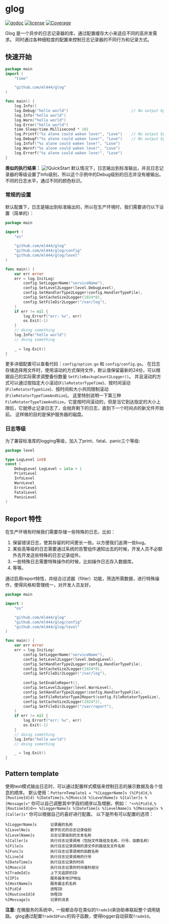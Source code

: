 # glog
[![godoc](http://img.shields.io/badge/godoc-reference-blue.svg?style=flat)](https://godoc.org/github.com/ml444/glog)
[![license](http://img.shields.io/badge/license-MIT-red.svg?style=flat)](https://raw.githubusercontent.com/ml444/glog/master/LICENSE)
[![Coverage](https://img.shields.io/badge/version-v0.1.0-blue)](https://github.com/ml444/glog/releases/tag/v0.1.0)

Glog 是一个异步的日志记录器的库，通过配置缓存大小来适应不同的高并发需求。
同时通过各种细粒度的配置来控制日志记录器的不同行为和记录方式。

## 快速开始
```go
package main
import (
	"time"

	"github.com/ml444/glog"
)

func main() {
	log.Info()
	log.Debug("hello world")                            // No output by default
	log.Info("hello world")
	log.Warn("hello world")
	log.Error("hello world")
	time.Sleep(time.Millisecond * 10)
	log.Printf("%s alone could waken love!", "Love")    // No output by default
	log.Debugf("%s alone could waken love!", "Love")    // No output by default
	log.Infof("%s alone could waken love!", "Love")
	log.Warnf("%s alone could waken love!", "Love")
	log.Errorf("%s alone could waken love!", "Love")
}
```
**类似的执行结果：**
![!QuickStart](https://i.imgur.com/U0xrUeQ.png)
默认情况下，日志输出到标准输出，并且日志记录器的等级设置了Info级别，所以这个示例中的Debug级别的日志并没有被输出。
不同的日志水平，通过不同的颜色标识。

### 常规的设置
默认配置下，日志是输出到标准输出的，所以在生产环境时，我们需要进行以下设置（简单的）：
```go
package main

import (
	"os"
	
	"github.com/ml444/glog"
	"github.com/ml444/glog/config"
	"github.com/ml444/glog/level"
)

func main() {
	var err error
	err = log.InitLog(
		config.SetLoggerName("serviceName"),
		config.SetLevel2Logger(level.DebugLevel),
		config.SetHandlerType2Logger(config.HandlerTypeFile),
		config.SetCacheSize2Logger(1024*8),
		config.SetFileDir2Logger("/var/log"),
	)
	if err != nil {
		log.Errorf("err: %v", err)
		os.Exit(-1)
	}
	// doing something
	log.Info("hello world")
	// doing something
	
	_ = log.Exit()
}
```
更多详细配置可以查看代码：`config/option.go` 和 `config/config.go`。
在日志存储选择用文件时，使用滚动的方式保持文件，默认值保留最新的24份，可以根据自己的实际需求调整备份数量 `SetFileBackupCount2Logger()`。
并且滚动的方式可以通过按指定大小滚动(`FileRotatorTypeTime`)、按时间滚动(`FileRotatorTypeSize`)、按时间和大小共同限制滚动(`FileRotatorTypeTimeAndSize`)。
这里特别说明一下第三种`FileRotatorTypeTimeAndSize`，它是按时间滚动的，但是当它到达指定的大小上限后，它就停止记录日志了，会抛弃剩下的日志，直到下一个时间点的新文件开始前。
这样做的目的是保护服务器的磁盘。

### 日志等级
为了兼容标准库的logging等级，加入了print、fatal、panic三个等级:
```go
package level

type LogLevel int8
const (
	DebugLevel LogLevel = iota + 1
	PrintLevel
	InfoLevel
	WarnLevel
	ErrorLevel
	FatalLevel
	PanicLevel
)
```

## Report 特性
在生产环境有时候我们需要存储一些特殊的日志，比如：
1. 保留错误日志，使其存留的时间更长一些。以方便我们追溯一些bug。
2. 某些高等级的日志需要通过系统的告警组件通知出去的时候，开发人员不必额外去开发这些特殊的日志记录组件。
3. 一些特殊日志需要特殊操作的时候，比如操作日志存入数据库。
4. 等等。

通过启用report特性，并结合过滤器（filter）功能，筛选所需数据，进行特殊操作，使得风格和管理统一，对开发人员友好。
```go
package main

import (
	"os"

	"github.com/ml444/glog"
	"github.com/ml444/glog/config"
	"github.com/ml444/glog/level"
)

func main() {
	var err error
	err = log.InitLog(
		config.SetLoggerName("serviceName"),
		config.SetLevel2Logger(level.DebugLevel),
		config.SetHandlerType2Logger(config.HandlerTypeFile),
		config.SetCacheSize2Logger(1024*8),
		config.SetFileDir2Logger("/var/log"),
		
		config.SetEnableReport(),
		config.SetLevel2Logger(level.WarnLevel),
		config.SetHandlerType2Logger(config.HandlerTypeFile),
		config.SetFileRotatorType2Report(config.FileRotatorTypeSize),
		config.SetCacheSize2Logger(1024*2),
		config.SetFileDir2Logger("/var/report"),
	)
	if err != nil {
		log.Errorf("err: %v", err)
		os.Exit(-1)
	}
	// doing something
	log.Info("hello world")
	// doing something

	_ = log.Exit()
}
```



## Pattern template
使用text模式输出日志时，可以通过配置样式模版来控制日志的展示数据及各个信息的顺序。
默认使用：`PatternTemplate1 = "%[LoggerName]s (%[Pid]d,%[RoutineId]d) %[DateTime]s.%[Msecs]d %[LevelName]s %[Caller]s %[Message]v"`
你可以自己调整其中字段的顺序以及增删，例如： `"<<%[Pid]d,%[RoutineId]d>> %[LoggerName]s %[DateTime]s %[LevelName]s %[Message]v %[Caller]s"`
你可以根据自己的喜好进行配置。
以下是所有可以配置的选项：
```
%[LoggerName]s      记录器的名称
%[LevelNo]s         数字形式的日志记录级别
%[LevelName]s       日志记录级别的文本名称
%[Caller]s          执行日志记录调用（包括文件路径及名称、行号、函数名称）
%[File]s            执行日志记录调用的源文件的路径及文件名称
%[Func]s            执行日志记录调用的函数名称
%[Line]d            执行日志记录调用的行号
%[DateTime]s        执行日志记录的时间
%[Msecs]d           执行日志记录的时间毫秒部分
%[TradeId]s         上下文追踪的ID
%[IP]s              服务器本地IP地址
%[HostName]s        服务器主机名称
%[Pid]d             进程ID
%[RoutineId]d       协程ID
%[Message]s         记录的消息
```
**注意:**
在微服务的系统中，一般都会存在类似的`TradeId`来协助串联起整个调用链路。
glog通过配置`TradeIDFunc`的钩子函数，使得logger自动获取`TradeId`。
